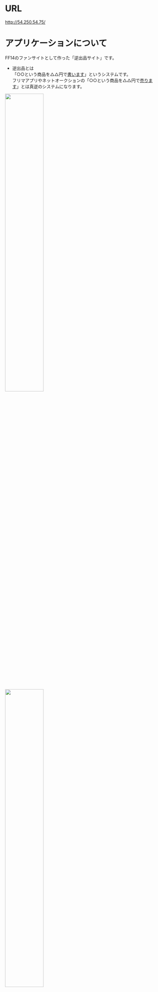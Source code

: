 # URL   
http://54.250.54.75/ 

# アプリケーションについて
FF14のファンサイトとして作った「逆出品サイト」です。  
- 逆出品とは  
「○○という商品を△△円で<u>書います</u>」というシステムです。  
フリマアプリやネットオークションの「○○という商品を△△円で<u>売ります</u>」とは真逆のシステムになります。   

<img src="https://user-images.githubusercontent.com/54430228/100069008-96282300-2e7b-11eb-80de-e8d665784e4d.png" width=50% height=50%>

<img src="https://user-images.githubusercontent.com/54430228/100069247-de474580-2e7b-11eb-9731-03c5e1a2a60d.png" width=50% height=50%>

<!-- - 制作理由  
フリマやネットオークションには、昔から「○○という商品を△△円で書いたい」という考える方がいて、タイトルを逆出品や逆募集と書いて工夫されているのを見てきました。  
オンラインゲームでも同様に考える方がおられ、ゲーム内のCtoCではユーザーの工夫する余地がないので、「逆出品サイト」を作りました。 -->

<br>

# アプリケーション機能について
- ユーザー登録(devise, Mechanize)(注1)
- ログイン機能(devise)
- 募集作成機能
- 募集の編集・削除機能
- 募集の状況(募集中・売買成立)の一覧表示機能
- ウォッチリスト機能(Ajax)  
- ページネーション機能(kaminari)
- 検索機能(ransack)

注1：なりすまし対策のため、実際にゲームのキャラクターを持っていないと登録出来ない仕組みにしています

<!-- 
■<b>なりすまし対策とユーザー登録について</b>  
FF14は、公式に個人ページがあり、そこにログインするためにID・パスワード・ワンタイムパスワードが必要です。  
その個人ページには日記を書く機能があります。  
公式HPはセキュリティ対策を行っているので、公式サイトの個人ページの日記を利用してなりすまし対策を考えました。

1. 日記に、本アプリの新規登録画面にあるパスワードを記入する
2. その日記のURLを本アプリの新規登録画面のURLにコピペする
3. メールアドレスやパスワードを入力し「新規登録する」をクリックする
4. 新規登録が成功すると、スクレイピングによりキャラクターデータがDBに登録されます

(例をあげると、ツイッターにパスワードを書いて、そのURLをアプリに入力し、パスワードが一致したから本人確認が出来たという仕組みです) -->

# 使用技術
- ruby 2.5.1
- Ruby on Rails 5.2.4.1
- MySQL 5.6
- Nginx
- puma
- AWS
  - VPC
  - EC2
  - RDS
- capistrano 3.12
- RSpec

# DB設計
<img src="https://user-images.githubusercontent.com/54430228/74808740-e1cb0080-532e-11ea-8309-0b65d319b381.png">

# 今後の改善点
- 売買が成立したらメールが送信されるようにする。
- 売買が成立したらメッセージのやりとりができるようにする。
- 退会を可能にする。  
- 新規登録の時にエラーが発生すると、URLがDBに登録されるURLに短縮されてしまうので、そうならないようにする。

<br/>